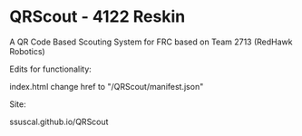 
# QRScout - 4122 Reskin
A QR Code Based Scouting System for FRC based on Team 2713 (RedHawk Robotics)

Edits for functionality:

index.html change href to "/QRScout/manifest.json"

Site: 

ssuscal.github.io/QRScout



